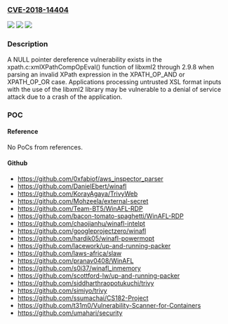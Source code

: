 ### [CVE-2018-14404](https://cve.mitre.org/cgi-bin/cvename.cgi?name=CVE-2018-14404)
![](https://img.shields.io/static/v1?label=Product&message=n%2Fa&color=blue)
![](https://img.shields.io/static/v1?label=Version&message=n%2Fa&color=blue)
![](https://img.shields.io/static/v1?label=Vulnerability&message=n%2Fa&color=brighgreen)

### Description

A NULL pointer dereference vulnerability exists in the xpath.c:xmlXPathCompOpEval() function of libxml2 through 2.9.8 when parsing an invalid XPath expression in the XPATH_OP_AND or XPATH_OP_OR case. Applications processing untrusted XSL format inputs with the use of the libxml2 library may be vulnerable to a denial of service attack due to a crash of the application.

### POC

#### Reference
No PoCs from references.

#### Github
- https://github.com/0xfabiof/aws_inspector_parser
- https://github.com/DanielEbert/winafl
- https://github.com/KorayAgaya/TrivyWeb
- https://github.com/Mohzeela/external-secret
- https://github.com/Team-BT5/WinAFL-RDP
- https://github.com/bacon-tomato-spaghetti/WinAFL-RDP
- https://github.com/chaojianhu/winafl-intelpt
- https://github.com/googleprojectzero/winafl
- https://github.com/hardik05/winafl-powermopt
- https://github.com/lacework/up-and-running-packer
- https://github.com/laws-africa/slaw
- https://github.com/pranav0408/WinAFL
- https://github.com/s0i37/winafl_inmemory
- https://github.com/scottford-lw/up-and-running-packer
- https://github.com/siddharthraopotukuchi/trivy
- https://github.com/simiyo/trivy
- https://github.com/ssumachai/CS182-Project
- https://github.com/t31m0/Vulnerability-Scanner-for-Containers
- https://github.com/umahari/security

